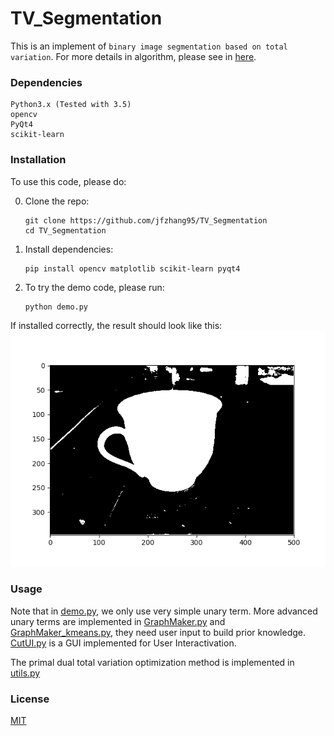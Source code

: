 # TV_Segmentation

This is an implement of ```binary image segmentation based on total variation```. For more details in algorithm, please see in [here](https://github.com/jfzhang95/TV_Segmentation/blob/master/notes.pdf).

### Dependencies
```
Python3.x (Tested with 3.5)
opencv
PyQt4
scikit-learn
```

### Installation
To use this code, please do:


0. Clone the repo:
    ```Shell
    git clone https://github.com/jfzhang95/TV_Segmentation
    cd TV_Segmentation
    ```
1. Install dependencies:
    ```Shell
    pip install opencv matplotlib scikit-learn pyqt4
    ```

2. To try the demo code, please run:
    ```Shell
    python demo.py
    ```

If installed correctly, the result should look like this:
![results](doc/result.png)

### Usage
Note that in [demo.py](https://github.com/jfzhang95/TV_Segmentation/blob/master/demo.py), we only use very simple unary term. More advanced unary terms are implemented in [GraphMaker.py](https://github.com/jfzhang95/TV_Segmentation/blob/master/GraphMaker.py) and [GraphMaker_kmeans.py](https://github.com/jfzhang95/TV_Segmentation/blob/master/GraphMaker_kmeans.py), they need user input to build prior knowledge. [CutUI.py](https://github.com/jfzhang95/TV_Segmentation/blob/master/CutUI.py) is a GUI implemented for User Interactivation.

The primal dual total variation optimization method is implemented in [utils.py](https://github.com/jfzhang95/TV_Segmentation/blob/master/utils.py)

### License
[MIT](https://github.com/jfzhang95/TV_Segmentation/blob/master/LICENSE)

